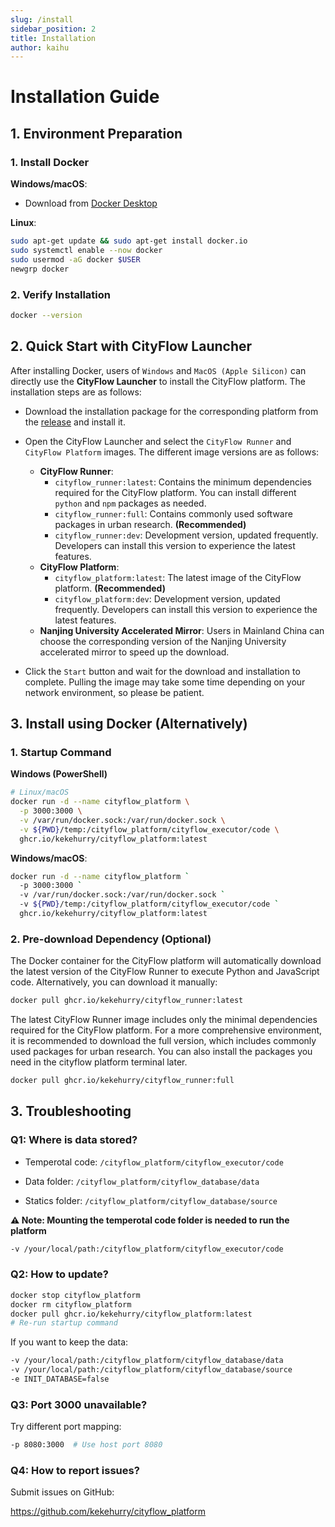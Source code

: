 ```yaml
---
slug: /install
sidebar_position: 2
title: Installation
author: kaihu
---
```


# Installation Guide

## 1. Environment Preparation

### 1. Install Docker

**Windows/macOS**:  
  
  - Download from [Docker Desktop](https://www.docker.com/products/docker-desktop/)

**Linux**:  
  ```bash
  sudo apt-get update && sudo apt-get install docker.io
  sudo systemctl enable --now docker
  sudo usermod -aG docker $USER
  newgrp docker
  ```

### 2. Verify Installation

```bash
docker --version
```

## 2. Quick Start with CityFlow Launcher

After installing Docker, users of `Windows` and `MacOS (Apple Silicon)` can directly use the **CityFlow Launcher** to install the CityFlow platform. The installation steps are as follows:

- Download the installation package for the corresponding platform from the [release](https://github.com/kekehurry/cityflow_platform/releases) and install it.

- Open the CityFlow Launcher and select the `CityFlow Runner` and `CityFlow Platform` images. The different image versions are as follows:
  - **CityFlow Runner**:
    - `cityflow_runner:latest`: Contains the minimum dependencies required for the CityFlow platform. You can install different `python` and `npm` packages as needed.
    - `cityflow_runner:full`: Contains commonly used software packages in urban research. **(Recommended)**
    - `cityflow_runner:dev`: Development version, updated frequently. Developers can install this version to experience the latest features.
  - **CityFlow Platform**:
    - `cityflow_platform:latest`: The latest image of the CityFlow platform. **(Recommended)**
    - `cityflow_platform:dev`: Development version, updated frequently. Developers can install this version to experience the latest features.
  - **Nanjing University Accelerated Mirror**:
    Users in Mainland China can choose the corresponding version of the Nanjing University accelerated mirror to speed up the download.

- Click the `Start` button and wait for the download and installation to complete. Pulling the image may take some time depending on your network environment, so please be patient.


## 3. Install using Docker (Alternatively)

### 1. Startup Command

**Windows (PowerShell)**
```bash
# Linux/macOS
docker run -d --name cityflow_platform \
  -p 3000:3000 \
  -v /var/run/docker.sock:/var/run/docker.sock \
  -v ${PWD}/temp:/cityflow_platform/cityflow_executor/code \
  ghcr.io/kekehurry/cityflow_platform:latest
```

**Windows/macOS**: 

```bash
docker run -d --name cityflow_platform `
  -p 3000:3000 `
  -v /var/run/docker.sock:/var/run/docker.sock `
  -v ${PWD}/temp:/cityflow_platform/cityflow_executor/code `
  ghcr.io/kekehurry/cityflow_platform:latest
```

### 2. Pre-download Dependency (Optional)

The Docker container for the CityFlow platform will automatically download the latest version of the CityFlow Runner to execute Python and JavaScript code. Alternatively, you can download it manually:

```bash
docker pull ghcr.io/kekehurry/cityflow_runner:latest
```

The latest CityFlow Runner image includes only the minimal dependencies required for the CityFlow platform. For a more comprehensive environment, it is recommended to download the full version, which includes commonly used packages for urban research. You can also install the packages you need in the cityflow platform terminal later.


```bash
docker pull ghcr.io/kekehurry/cityflow_runner:full
```

## 3. Troubleshooting

### Q1: Where is data stored?

- Temperotal code: `/cityflow_platform/cityflow_executor/code`

- Data folder: `/cityflow_platform/cityflow_database/data` 

- Statics folder: `/cityflow_platform/cityflow_database/source`

**⚠️ Note: Mounting the temperotal code folder is needed to run the platform**

```bash
-v /your/local/path:/cityflow_platform/cityflow_executor/code
```

### Q2: How to update?

```bash
docker stop cityflow_platform
docker rm cityflow_platform
docker pull ghcr.io/kekehurry/cityflow_platform:latest
# Re-run startup command
```
If you want to keep the data:

```bash
-v /your/local/path:/cityflow_platform/cityflow_database/data
-v /your/local/path:/cityflow_platform/cityflow_database/source
-e INIT_DATABASE=false
```


### Q3: Port 3000 unavailable?
Try different port mapping:

```bash
-p 8080:3000  # Use host port 8080
```

### Q4: How to report issues?

Submit issues on GitHub: 

https://github.com/kekehurry/cityflow_platform
